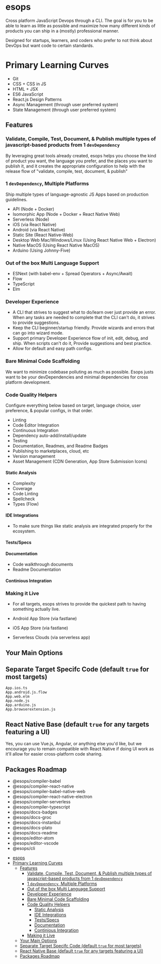 # esops

Cross platform JavaScript Devops through a CLI. The goal is for you to be able to learn as little as possible and maximize how many different kinds of products you can ship in a (mostly) professional manner.

Designed for startups, learners, and coders who prefer to not think about DevOps but want code to certain standards.

# Primary Learning Curves

* Git
* CSS + CSS in JS
* HTML + JSX
* ES6 JavaScript
* React.js Design Patterns
* Async Management (through user preferred system)
* State Management (through user preferred system)

## Features

### Validate, Compile, Test, Document, & Publish multiple types of javascript-based products from 1 `devDependency`

By leveraging great tools already created, esops helps you choose the kind of product you want, the language you prefer, and the places you want to publish it, and it creates the appropriate configuration to help with the release flow of "validate, compile, test, document, & publish"

### 1 `devDependency`, Multiple Platforms

Ship multiple types of language-agnostic JS Apps based on production guidelines.

* API (Node + Docker)
* Isomorphic App (Node + Docker + React Native Web)
* Serverless (Node)
* iOS (via React Native)
* Android (via React Native)
* Static Site (React Native-Web)
* Desktop Web Mac/Windows/Linux (Using React Native Web + Electron)
* Native MacOS (Using React Native MacOS)
* Arduino (Using Johnny-Five)

### Out of the box Multi Language Support

* ESNext (with babel-env + Spread Operators + Async/Await)
* Flow
* TypeScript
* Elm

### Developer Experience

* A CLI that strives to suggest what to do/learn over just provide an error. When any tasks are needed to complete that the CLI can't do, it strives to provide suggestions.
* Keep the CLI beginner/startup friendly. Provide wizards and errors that can go into wizard mode.
* Support primary Developer Experience flow of init, edit, debug, and ship. When scripts can't do it, Provide suggestions and best practice.
* Allow for default and easy path configs.

### Bare Minimal Code Scaffolding

We want to minimize codebase polluting as much as possible. Esops justs want to be your devDependencies and minimal dependencies for cross platform development.

### Code Quality Helpers

Configure everything below based on target, language choice, user preference, & popular configs, in that order.

* Linting
* Code Editor Integration
* Continuous Integration
* Dependency auto-add/install/update
* Testing
* Documentation, Readmes, and Readme Badges
* Publishing to marketplaces, cloud, etc
* Version management
* Asset Management (CDN Generation, App Store Submission Icons)

#### Static Analysis

* Complexity
* Coverage
* Code Linting
* Spellcheck
* Types (Flow)

#### IDE Integrations

* To make sure things like static analysis are integrated properly for the ecosystem.

#### Tests/Specs

#### Documentation

* Code walkthrough documents
* Readme Documentation

#### Continious Integration

### Making it Live

* For all targets, esops strives to provide the quickest path to having something actually live.

* Android App Store (via fastlane)
* iOS App Store (via fastlane)
* Serverless Clouds (via serverless app)

## Your Main Options

## Separate Target Specifc Code (default `true` for most targets)

```javscript
App.ios.ts
App.android.js.flow
App.web.elm
App.node.js
App.arduino.js
App.browserextension.js
```

## React Native Base (default `true` for any targets featuring a UI)

Yes, you can use Vue.js, Angular, or anything else you'd like, but we encourage you to remain compatible with React Native if doing UI work as it'll allow for easier cross-platform code sharing.

## Packages Roadmap

* @esops/compiler-babel
* @esops/compiler-react-native
* @esops/compiler-babel-native-web
* @esops/compiler-react-native-electron
* @esops/compiler-serverless
* @esops/compiler-typescript
* @esops/docs-badges
* @esops/docs-groc
* @esops/docs-instanbul
* @esops/docs-plato
* @esops/docs-readme
* @esops/editor-atom
* @esops/editor-vscode
* @esops/cli
- [esops](#esops)
- [Primary Learning Curves](#primary-learning-curves)
    - [Features](#features)
        - [Validate, Compile, Test, Document, & Publish multiple types of javascript-based products from 1 `devDependency`](#validate-compile-test-document-publish-multiple-types-of-javascript-based-products-from-1-devdependency)
        - [1 `devDependency`, Multiple Platforms](#1-devdependency-multiple-platforms)
        - [Out of the box Multi Language Support](#out-of-the-box-multi-language-support)
        - [Developer Experience](#developer-experience)
        - [Bare Minimal Code Scaffolding](#bare-minimal-code-scaffolding)
        - [Code Quality Helpers](#code-quality-helpers)
            - [Static Analysis](#static-analysis)
            - [IDE Integrations](#ide-integrations)
            - [Tests/Specs](#testsspecs)
            - [Documentation](#documentation)
            - [Continious Integration](#continious-integration)
        - [Making it Live](#making-it-live)
    - [Your Main Options](#your-main-options)
    - [Separate Target Specifc Code (default `true` for most targets)](#separate-target-specifc-code-default-true-for-most-targets)
    - [React Native Base (default `true` for any targets featuring a UI)](#react-native-base-default-true-for-any-targets-featuring-a-ui)
    - [Packages Roadmap](#packages-roadmap)
